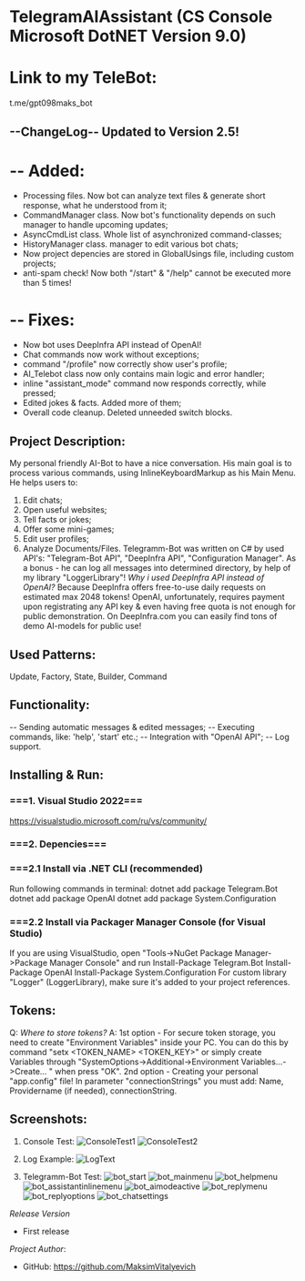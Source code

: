 # TelegramAIAssistant (CS Console Microsoft DotNET Version 9.0)

# Link to my TeleBot:
t.me/gpt098maks_bot

## --ChangeLog-- Updated to Version 2.5!
# -- Added:
 - Processing files. Now bot can analyze text files & generate short response, what he understood from it;
 - CommandManager class. Now bot's functionality depends on such manager to handle upcoming updates;
 - AsyncCmdList class. Whole list of asynchronized command-classes;
 - HistoryManager class. manager to edit various bot chats;
 - Now project depencies are stored in GlobalUsings file, including custom projects;
 - anti-spam check! Now both "/start" & "/help" cannot be executed more than 5 times!
# -- Fixes:
 - Now bot uses DeepInfra API instead of OpenAI!
 - Chat commands now work without exceptions;
 - command "/profile" now correctly show user's profile;
 - AI_Telebot class now only contains main logic and error handler;
 - inline "assistant_mode" command now responds correctly, while pressed;
 - Edited jokes & facts. Added more of them;
 - Overall code cleanup. Deleted unneeded switch blocks.

## Project Description:
My personal friendly AI-Bot to have a nice conversation. His main goal is to process various commands, using InlineKeyboardMarkup as his Main Menu. He helps users to:
1. Edit chats;
2. Open useful websites;
3. Tell facts or jokes;
4. Offer some mini-games;
5. Edit user profiles;
6. Analyze Documents/Files.
Telegramm-Bot was written on C# by used API's: "Telegram-Bot API", "DeepInfra API", "Configuration Manager". As a bonus - he can log all messages into determined directory, by help of my library "LoggerLibrary"!
*Why i used DeepInfra API instead of OpenAI?*
Because DeepInfra offers free-to-use daily requests on estimated max 2048 tokens! OpenAI, unfortunately, requires payment upon registrating any API key & even having free quota is not enough for public demonstration. On DeepInfra.com you can easily find tons of demo AI-models for public use!

## Used Patterns:
Update, Factory, State, Builder, Command

## Functionality:
-- Sending automatic messages & edited messages;
-- Executing commands, like: 'help', 'start' etc.;
-- Integration with "OpenAI API";
-- Log support.

## Installing & Run:
### ===1. Visual Studio 2022===
https://visualstudio.microsoft.com/ru/vs/community/
### ===2. Depencies===
### ===2.1 Install via .NET CLI (recommended)
Run following commands in terminal:
dotnet add package Telegram.Bot
dotnet add package OpenAI
dotnet add package System.Configuration
### ===2.2 Install via Packager Manager Console (for Visual Studio)
If you are using VisualStudio, open "Tools->NuGet Package Manager->Package Manager Console" and run
Install-Package Telegram.Bot
Install-Package OpenAI
Install-Package System.Configuration
For custom library "Logger" (LoggerLibrary), make sure it's added to your project references.

## Tokens:
Q: *Where to store tokens?*
A: 1st option - For secure token storage, you need to create "Environment Variables" inside your PC. You can do this by command "setx <TOKEN_NAME> <TOKEN_KEY>" or simply create Variables through
"SystemOptions->Additional->Environment Variables...->Create... <NAME> <VALUE>" when press "OK".
2nd option - Creating your personal "app.config" file! In parameter "connectionStrings" you must add: Name, Providername (if needed), connectionString.

## Screenshots:
1. Console Test:
![ConsoleTest1](https://github.com/user-attachments/assets/9e65055a-f19b-4b3d-b272-97585c31521a)
![ConsoleTest2](https://github.com/user-attachments/assets/8460b2b6-50c5-4ec2-9299-572065a61d5d)

2. Log Example:
![LogText](https://github.com/user-attachments/assets/7b7b05b1-7af4-49f8-8b87-e20a90560b29)

3. Telegramm-Bot Test:
![bot_start](https://github.com/user-attachments/assets/615b7abe-e925-42ca-b550-754eaeec548c)
![bot_mainmenu](https://github.com/user-attachments/assets/6c6f113d-5d2c-47a7-b912-c5fe643f4a2a)
![bot_helpmenu](https://github.com/user-attachments/assets/363b7fa6-5187-4bd3-bdd5-7cd3cd2f77b5)
![bot_assistantinlinemenu](https://github.com/user-attachments/assets/adbce435-44bf-4c32-a1cd-b75c7bda690b)
![bot_aimodeactive](https://github.com/user-attachments/assets/2b8867d5-7458-4c60-9848-a7b82616aff0)
![bot_replymenu](https://github.com/user-attachments/assets/75de2a1e-dbd8-45f3-bd25-96278a9a29f0)
![bot_replyoptions](https://github.com/user-attachments/assets/c2a133e8-9189-4df8-818d-8429370c47cb)
![bot_chatsettings](https://github.com/user-attachments/assets/905182c7-2dc7-4163-9477-4bef5072bb5a)


*Release Version*
* First release

*Project Author*:
* GitHub: https://github.com/MaksimVitalyevich

